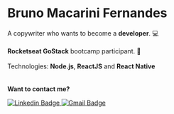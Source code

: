 <h1>Bruno Macarini Fernandes</h1>

A copywriter who wants to become a <b>developer</b>. 💻 </br>
</br>
<b>Rocketseat GoStack</b> bootcamp participant. 🚀 </br>
</br>
Technologies: <b>Node.js</b>, <b>ReactJS</b> and <b>React Native</b></br>
</br>
</br>
<b>Want to contact me?</b>
<div class="social-icons">
  <div>
    <a href="https://www.linkedin.com/in/brunomacarini/">
      <img src="https://camo.githubusercontent.com/0a994edb1fe71b363cef6a482189b23e1ae23a866c514a50a68f9482abdf52ca/68747470733a2f2f696d672e736869656c64732e696f2f62616467652f2d4c696e6b6564496e2d626c75653f7374796c653d666c61742d737175617265266c6f676f3d4c696e6b6564696e266c6f676f436f6c6f723d7768697465266c696e6b3d68747470733a2f2f7777772e6c696e6b6564696e2e636f6d2f696e2f6f6d6172696f736f75746f" alt="Linkedin Badge" data-canonical-src="https://img.shields.io/badge/-LinkedIn-blue?style=flat-square&amp;logo=Linkedin&amp;logoColor=white&amp;link=https://www.linkedin.com/in/brunomacarini/" style="max-width:100%;">
    </a>
    <a href="mailto:bmacarini@gmail.com">
      <img src="https://camo.githubusercontent.com/e37b9e6c0703b25856c335bcbcf79bd5240e42af3d876515cc56621117ac5cf9/68747470733a2f2f696d672e736869656c64732e696f2f62616467652f2d476d61696c2d7265643f7374796c653d666c61742d737175617265266c6f676f3d676d61696c266c6f676f436f6c6f723d776869746526636f6c6f723d443134383336266c696e6b3d6d61696c746f3a626d61636172696e6940676d61696c2e636f6d" alt="Gmail Badge" data-canonical-src="https://img.shields.io/badge/-Gmail-red?style=flat-square&logo=gmail&logoColor=white&color=D14836&link=mailto:bmacarini@gmail.com" style="max-width:100%;">
    </a>
  </div>
</div>
